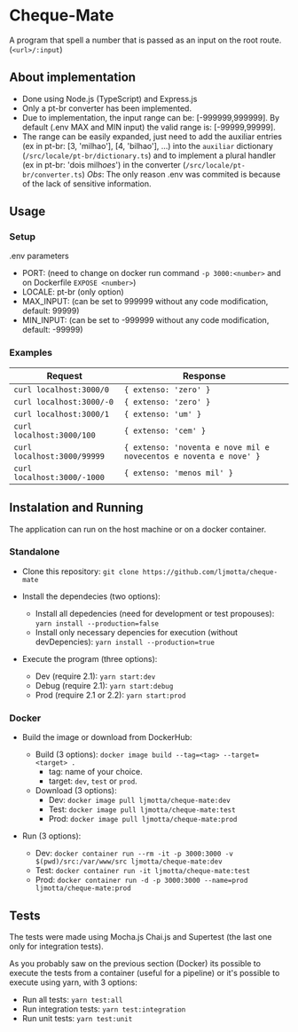 # Cheque-Mate
A program that spell a number that is passed as an input on the root route. (`<url>/:input`)

## About implementation
 - Done using Node.js (TypeScript) and Express.js
 - Only a pt-br converter has been implemented.
 - Due to implementation, the input range can be: [-999999,999999]. By default (.env MAX and MIN input) the valid range is: [-99999,99999].
 - The range can be easily expanded, just need to add the auxiliar entries (ex in pt-br: [3, 'milhao'], [4, 'bilhao'], ...) into the `auxiliar` dictionary (`/src/locale/pt-br/dictionary.ts`) and to implement a plural handler (ex in pt-br: 'dois milh*oes*') in the converter (`/src/locale/pt-br/converter.ts`)
*Obs*: The only reason .env was commited is because of the lack of sensitive information.

## Usage
### Setup
.env parameters
 - PORT: <number> (need to change on docker run command `-p 3000:<number>` and on Dockerfile `EXPOSE <number>`)
 - LOCALE: pt-br (only option)
 - MAX_INPUT: <number> (can be set to 999999 without any code modification, default: 99999)
 - MIN_INPUT: <number> (can be set to -999999 without any code modification, default: -99999)

### Examples
|            Request          |                                Response                           |
| --------------------------- | ----------------------------------------------------------------- |
| `curl localhost:3000/0`     | `{ extenso: 'zero' }`                                             |
| `curl localhost:3000/-0`    | `{ extenso: 'zero' }`                                             |
| `curl localhost:3000/1`     | `{ extenso: 'um' }`                                               |
| `curl localhost:3000/100`   | `{ extenso: 'cem' }`                                              |
| `curl localhost:3000/99999` | `{ extenso: 'noventa e nove mil e novecentos e noventa e nove' }` |
| `curl localhost:3000/-1000` | `{ extenso: 'menos mil' }`                                        |

## Instalation and Running
The application can run on the host machine or on a docker container.

### Standalone
 - Clone this repository:
 `git clone https://github.com/ljmotta/cheque-mate`

 - Install the dependecies (two options):
   - Install all depedencies (need for development or test propouses):
	`yarn install --production=false`
   - Install only necessary depencies for execution (without devDepencies):
	`yarn install --production=true`

 - Execute the program (three options):
   - Dev (require 2.1):
	`yarn start:dev`
   - Debug (require 2.1):
	`yarn start:debug`
   - Prod (require 2.1 or 2.2):
	`yarn start:prod`

### Docker
 - Build the image or download from DockerHub:
   - Build (3 options):
	`docker image build --tag=<tag> --target=<target> .`
	   - tag: name of your choice.
	   - target: `dev`, `test` or `prod`.
   - Download (3 options):
	   - Dev:  `docker image pull ljmotta/cheque-mate:dev` 
	   - Test: `docker image pull ljmotta/cheque-mate:test` 
	   - Prod: `docker image pull ljmotta/cheque-mate:prod` 
 
 - Run (3 options):
   - Dev:
	 `docker container run --rm -it -p 3000:3000 -v $(pwd)/src:/var/www/src ljmotta/cheque-mate:dev`
   - Test:
	 `docker container run -it ljmotta/cheque-mate:test`
   - Prod:
	 `docker container run -d -p 3000:3000 --name=prod ljmotta/cheque-mate:prod`

## Tests
The tests were made using Mocha.js Chai.js and Supertest (the last one only for integration tests). 

As you probably saw on the previous section (Docker) its possible to execute the tests from a container (useful for a pipeline) or it's possible to execute using yarn, with 3 options:
 - Run all tests: `yarn test:all`
 - Run integration tests: `yarn test:integration`
 - Run unit tests: `yarn test:unit`